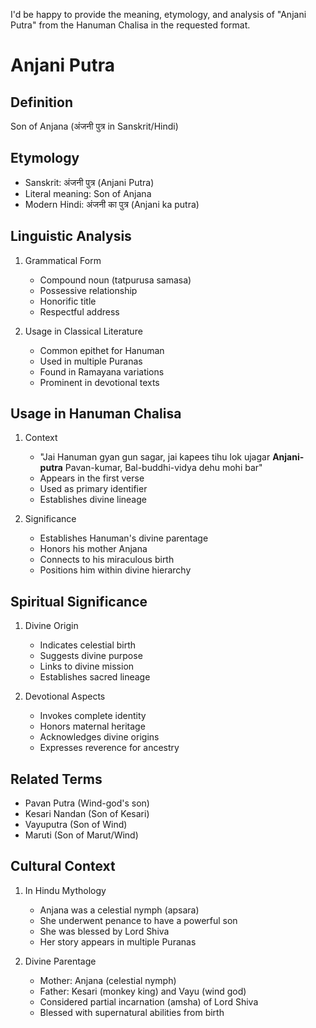 I'd be happy to provide the meaning, etymology, and analysis of "Anjani Putra" from the Hanuman Chalisa in the requested format.

# Anjani Putra

## Definition
Son of Anjana (अंजनी पुत्र in Sanskrit/Hindi)

## Etymology
- Sanskrit: अंजनी पुत्र (Anjani Putra)
- Literal meaning: Son of Anjana
- Modern Hindi: अंजनी का पुत्र (Anjani ka putra)

## Linguistic Analysis
1. Grammatical Form
   - Compound noun (tatpurusa samasa)
   - Possessive relationship
   - Honorific title
   - Respectful address

2. Usage in Classical Literature
   - Common epithet for Hanuman
   - Used in multiple Puranas
   - Found in Ramayana variations
   - Prominent in devotional texts

## Usage in Hanuman Chalisa
1. Context
   - "Jai Hanuman gyan gun sagar, jai kapees tihu lok ujagar
     **Anjani-putra** Pavan-kumar, Bal-buddhi-vidya dehu mohi bar"
   - Appears in the first verse
   - Used as primary identifier
   - Establishes divine lineage

2. Significance
   - Establishes Hanuman's divine parentage
   - Honors his mother Anjana
   - Connects to his miraculous birth
   - Positions him within divine hierarchy

## Spiritual Significance
1. Divine Origin
   - Indicates celestial birth
   - Suggests divine purpose
   - Links to divine mission
   - Establishes sacred lineage

2. Devotional Aspects
   - Invokes complete identity
   - Honors maternal heritage
   - Acknowledges divine origins
   - Expresses reverence for ancestry

## Related Terms
- Pavan Putra (Wind-god's son)
- Kesari Nandan (Son of Kesari)
- Vayuputra (Son of Wind)
- Maruti (Son of Marut/Wind)

## Cultural Context
1. In Hindu Mythology
   - Anjana was a celestial nymph (apsara)
   - She underwent penance to have a powerful son
   - She was blessed by Lord Shiva
   - Her story appears in multiple Puranas

2. Divine Parentage
   - Mother: Anjana (celestial nymph)
   - Father: Kesari (monkey king) and Vayu (wind god)
   - Considered partial incarnation (amsha) of Lord Shiva
   - Blessed with supernatural abilities from birth​​​​​​​​​​​​​​​​
